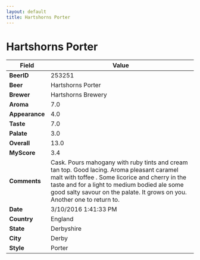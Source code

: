 ```yaml
---
layout: default
title: Hartshorns Porter
---
```


# Hartshorns Porter

| Field         | Value     |
|---------------|-----------|
| **BeerID** | 253251 |
| **Beer** | Hartshorns Porter |
| **Brewer** | Hartshorns Brewery |
| **Aroma** | 7.0 |
| **Appearance** | 4.0 |
| **Taste** | 7.0 |
| **Palate** | 3.0 |
| **Overall** | 13.0 |
| **MyScore** | 3.4 |
| **Comments** | Cask. Pours mahogany with ruby tints and cream tan top. Good lacing. Aroma pleasant caramel malt with toffee . Some licorice and cherry in the taste and for a light to medium bodied ale some good salty savour on the palate. It grows on you. Another one to return to. |
| **Date** | 3/10/2016 1:41:33 PM |
| **Country** | England |
| **State** | Derbyshire |
| **City** | Derby |
| **Style** | Porter |

